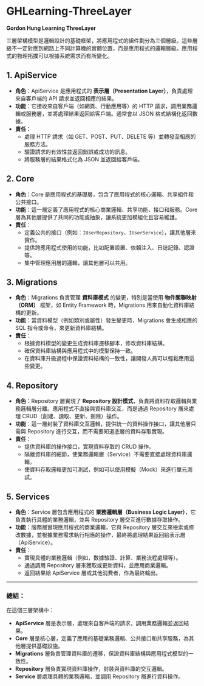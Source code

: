 # GHLearning-ThreeLayer

**Gordon Hung Learning ThreeLayer**

三層架構模型是邏輯設計的基礎框架，將應用程式的組件劃分為三個層級。這些層級不一定對應到網路上不同計算機的實體位置，而是應用程式的邏輯層級。應用程式的物理拓撲可以根據系統需求而有所變化。

## 1. ApiService
- **角色**：ApiService 是應用程式的 **表示層（Presentation Layer）**，負責處理來自客戶端的 API 請求並返回相應的結果。
- **功能**：它接收來自客戶端（如網頁、行動應用等）的 HTTP 請求，調用業務邏輯或服務層，並將處理結果返回給客戶端。通常會以 JSON 格式結構化返回數據。
- **責任**：
  - 處理 HTTP 請求（如 GET、POST、PUT、DELETE 等）並轉發至相應的服務方法。
  - 驗證請求的有效性並返回錯誤或成功的訊息。
  - 將服務層的結果格式化為 JSON 並返回給客戶端。

## 2. Core
- **角色**：Core 是應用程式的基礎層，包含了應用程式的核心邏輯、共享組件和公共接口。
- **功能**：這一層定義了應用程式的核心商業邏輯、共享功能、接口和服務。Core 層為其他層提供了共同的功能或抽象，讓系統更加模組化且容易維護。
- **責任**：
  - 定義公共的接口（例如：`IUserRepository`、`IUserService`），讓其他層來實作。
  - 提供跨應用程式使用的功能，比如配置設置、依賴注入、日誌記錄、認證等。
  - 集中管理應用層的邏輯，讓其他層可以共用。

## 3. Migrations
- **角色**：Migrations 負責管理 **資料庫模式** 的變更，特別是當使用 **物件關聯映射（ORM）** 框架，如 Entity Framework 時，Migrations 用來自動化資料庫結構的更新。
- **功能**：當資料模型（例如類別或屬性）發生變更時，Migrations 會生成相應的 SQL 指令或命令，來更新資料庫結構。
- **責任**：
  - 根據資料模型的變更生成資料庫遷移腳本，修改資料庫結構。
  - 確保資料庫結構與應用程式中的模型保持一致。
  - 在資料庫升級過程中保證資料結構的一致性，讓開發人員可以輕鬆應用這些變更。

## 4. Repository
- **角色**：Repository 層實現了 **Repository 設計模式**，負責將資料存取邏輯與業務邏輯層分離。應用程式不直接與資料庫交互，而是通過 Repository 層來處理 CRUD（創建、讀取、更新、刪除）操作。
- **功能**：這一層封裝了資料庫交互邏輯，提供統一的資料操作接口，讓其他層只需與 Repository 進行交互，而不需要知道底層的資料存取實現。
- **責任**：
  - 提供資料庫的操作接口，實現資料存取的 CRUD 操作。
  - 隔離資料庫的細節，使業務邏輯層（Service）不需要直接處理資料庫邏輯。
  - 使資料存取邏輯更加可測試，例如可以使用模擬（Mock）來進行單元測試。

## 5. Services
- **角色**：Service 層包含應用程式的 **業務邏輯層（Business Logic Layer）**，它負責執行具體的業務邏輯，並與 Repository 層交互進行數據存取操作。
- **功能**：服務層實現應用程式的商業邏輯，它與 Repository 層交互來檢索或修改數據，並根據業務需求執行相應的操作，最終將處理結果返回給表示層（ApiService）。
- **責任**：
  - 實現具體的業務邏輯（例如，數據驗證、計算、業務流程處理等）。
  - 通過調用 Repository 層來獲取或更新資料，並應用商業邏輯。
  - 返回結果給 ApiService 層或其他消費者，作為最終輸出。

---

### **總結：**

在這個三層架構中：
- **ApiService** 層是表示層，處理來自客戶端的請求，調用業務邏輯並返回結果。
- **Core** 層是核心層，定義了應用的基礎業務邏輯、公共接口和共享服務，為其他層提供基礎設施。
- **Migrations** 層負責管理資料庫的遷移，保證資料庫結構與應用程式模型的一致性。
- **Repository** 層負責實現資料庫操作，封裝與資料庫的交互邏輯。
- **Service** 層處理具體的業務邏輯，並調用 Repository 層進行資料操作。

